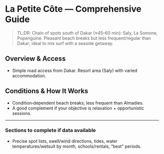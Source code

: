 # La Petite Côte — Comprehensive Guide

> TL;DR: Chain of spots south of Dakar (≈45–60 min): Saly, La Somone, Popenguine. Pleasant beach breaks but less frequent/regular than Dakar; ideal to mix surf with a seaside getaway.

## Overview & Access

- Simple road access from Dakar. Resort area (Saly) with varied accommodation.

## Conditions & How It Works

- Condition‑dependent beach breaks; less frequent than Almadies.
- A good complement if your objective is relaxation + opportunistic sessions.

---

### Sections to complete if data available

- Precise spot lists, swell/wind directions, tides, water temperatures/wetsuit by month, schools/rentals, “best” periods.
